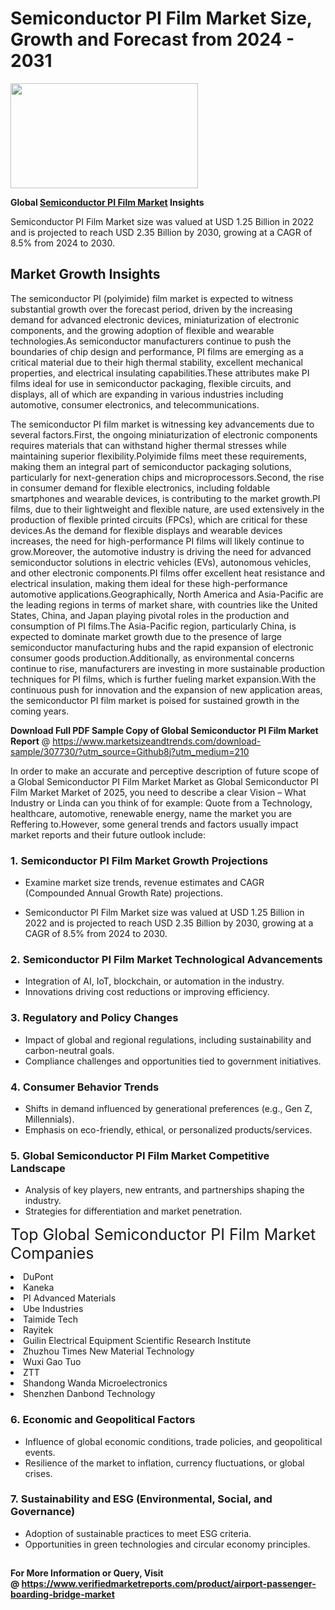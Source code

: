 <H1>Semiconductor PI Film Market Size, Growth and Forecast from 2024 - 2031</H1><img class="aligncenter size-medium wp-image-584254" src="https://thirdeyenews.in/wp-content/uploads/2024/09/Global-Market-Research-300x168.jpeg" alt="" width="300" height="168" /><p><strong>Global&nbsp;<a href="https://www.marketsizeandtrends.com/download-sample/307730/?utm_source=Github8j?utm_medium=210">Semiconductor PI Film Market</a> Insights</strong></p><p>Semiconductor PI Film Market size was valued at USD 1.25 Billion in 2022 and is projected to reach USD 2.35 Billion by 2030, growing at a CAGR of 8.5% from 2024 to 2030.</p><p><h2>Market Growth Insights</h2> <p>The semiconductor PI (polyimide) film market is expected to witness substantial growth over the forecast period, driven by the increasing demand for advanced electronic devices, miniaturization of electronic components, and the growing adoption of flexible and wearable technologies.As semiconductor manufacturers continue to push the boundaries of chip design and performance, PI films are emerging as a critical material due to their high thermal stability, excellent mechanical properties, and electrical insulating capabilities.These attributes make PI films ideal for use in semiconductor packaging, flexible circuits, and displays, all of which are expanding in various industries including automotive, consumer electronics, and telecommunications.</p> <p>The semiconductor PI film market is witnessing key advancements due to several factors.First, the ongoing miniaturization of electronic components requires materials that can withstand higher thermal stresses while maintaining superior flexibility.Polyimide films meet these requirements, making them an integral part of semiconductor packaging solutions, particularly for next-generation chips and microprocessors.Second, the rise in consumer demand for flexible electronics, including foldable smartphones and wearable devices, is contributing to the market growth.PI films, due to their lightweight and flexible nature, are used extensively in the production of flexible printed circuits (FPCs), which are critical for these devices.As the demand for flexible displays and wearable devices increases, the need for high-performance PI films will likely continue to grow.Moreover, the automotive industry is driving the need for advanced semiconductor solutions in electric vehicles (EVs), autonomous vehicles, and other electronic components.PI films offer excellent heat resistance and electrical insulation, making them ideal for these high-performance automotive applications.Geographically, North America and Asia-Pacific are the leading regions in terms of market share, with countries like the United States, China, and Japan playing pivotal roles in the production and consumption of PI films.The Asia-Pacific region, particularly China, is expected to dominate market growth due to the presence of large semiconductor manufacturing hubs and the rapid expansion of electronic consumer goods production.Additionally, as environmental concerns continue to rise, manufacturers are investing in more sustainable production techniques for PI films, which is further fueling market expansion.With the continuous push for innovation and the expansion of new application areas, the semiconductor PI film market is poised for sustained growth in the coming years.</p> <p><span class=""><strong>Download Full PDF Sample Copy of Global Semiconductor PI Film Market Report</strong> @ <a href="https://www.marketsizeandtrends.com/download-sample/307730/?utm_source=Github8j?utm_medium=210" target="_blank">https://www.marketsizeandtrends.com/download-sample/307730/?utm_source=Github8j?utm_medium=210</a></span></p><p>In order to make an accurate and perceptive description of future scope of a Global&nbsp;Semiconductor PI Film Market Market as Global&nbsp;Semiconductor PI Film Market Market of 2025, you need to describe a clear Vision &ndash; What Industry or Linda can you think of for example: Quote from a Technology, healthcare, automotive, renewable energy, name the market you are Reffering to.However, some general trends and factors usually impact market reports and their future outlook include:</p><h3>1.&nbsp;<strong>Semiconductor PI Film Market Growth Projections</strong></h3><ul><li>Examine market size trends, revenue estimates and CAGR (Compounded Annual Growth Rate) projections.</li><li><p>Semiconductor PI Film Market size was valued at USD 1.25 Billion in 2022 and is projected to reach USD 2.35 Billion by 2030, growing at a CAGR of 8.5% from 2024 to 2030.</p></li></ul><h3>2.&nbsp;<strong>Semiconductor PI Film Market Technological Advancements</strong></h3><ul><li>Integration of AI, IoT, blockchain, or automation in the industry.</li><li>Innovations driving cost reductions or improving efficiency.</li></ul><h3>3.&nbsp;<strong>Regulatory and Policy Changes</strong></h3><ul><li>Impact of global and regional regulations, including sustainability and carbon-neutral goals.</li><li>Compliance challenges and opportunities tied to government initiatives.</li></ul><h3>4.&nbsp;<strong>Consumer Behavior Trends</strong></h3><ul><li>Shifts in demand influenced by generational preferences (e.g., Gen Z, Millennials).</li><li>Emphasis on eco-friendly, ethical, or personalized products/services.</li></ul><h3>5.&nbsp;<strong>Global Semiconductor PI Film Market Competitive Landscape</strong></h3><ul><li>Analysis of key players, new entrants, and partnerships shaping the industry.</li><li>Strategies for differentiation and market penetration.</li></ul><p data-pm-slice="1 1 []"><span style="color: inherit; font-family: inherit; font-size: 25px;">Top Global Semiconductor PI Film Market Companies</span></p><div class="" data-test-id=""><p><li>DuPont</li><li> Kaneka</li><li> PI Advanced Materials</li><li> Ube Industries</li><li> Taimide Tech</li><li> Rayitek</li><li> Guilin Electrical Equipment Scientific Research Institute</li><li> Zhuzhou Times New Material Technology</li><li> Wuxi Gao Tuo</li><li> ZTT</li><li> Shandong Wanda Microelectronics</li><li> Shenzhen Danbond Technology</li></p></div><h3>6.&nbsp;<strong>Economic and Geopolitical Factors</strong></h3><ul><li>Influence of global economic conditions, trade policies, and geopolitical events.</li><li>Resilience of the market to inflation, currency fluctuations, or global crises.</li></ul><h3>7.&nbsp;<strong>Sustainability and ESG (Environmental, Social, and Governance)</strong></h3><ul><li>Adoption of sustainable practices to meet ESG criteria.</li><li>Opportunities in green technologies and circular economy principles.</li></ul><h2><strong style="font-size: 14px;">For More Information or Query, Visit @&nbsp;</strong><a style="background-color: #ffffff; font-size: 14px;" href="https://www.marketsizeandtrends.com/report/semiconductor-pi-film-market/" target="_blank">https://www.verifiedmarketreports.com/product/airport-passenger-boarding-bridge-market</a></h2>